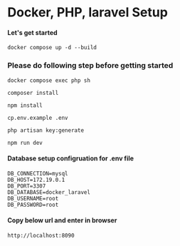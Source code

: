 # Docker, PHP, laravel Setup

#### Let's get started

```
docker compose up -d --build
```

### Please do following step before getting started

```
docker compose exec php sh
```
```
composer install
```
```
npm install
```

```
cp.env.example .env
```

```
php artisan key:generate
```

```
npm run dev
```


#### Database setup configruation for .env file

```
DB_CONNECTION=mysql
DB_HOST=172.19.0.1
DB_PORT=3307
DB_DATABASE=docker_laravel
DB_USERNAME=root
DB_PASSWORD=root
```
 
#### Copy below url and enter in browser

```
http://localhost:8090
```
